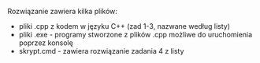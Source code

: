 ﻿Rozwiązanie zawiera kilka plików:
- pliki .cpp z kodem w języku C++ (zad 1-3, nazwane według listy)
- pliki .exe - programy stworzone z plików .cpp możliwe do uruchomienia poprzez konsolę
- skrypt.cmd - zawiera rozwiązanie zadania 4 z listy